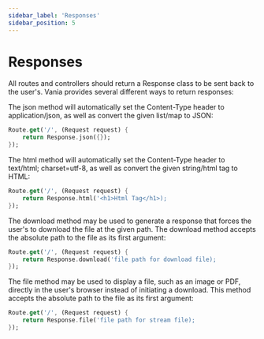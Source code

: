 ```yaml
---
sidebar_label: 'Responses'
sidebar_position: 5
---
```


# Responses

All routes and controllers should return a Response class to be sent back to the user's. Vania provides several different ways to return responses:

The json method will automatically set the Content-Type header to application/json, as well as convert the given list/map to JSON:

```dart
Route.get('/', (Request request) {
    return Response.json({});
});
```

The html method will automatically set the Content-Type header to text/html; charset=utf-8, as well as convert the given string/html tag to HTML:

```dart
Route.get('/', (Request request) {
    return Response.html('<h1>Html Tag</h1>);
});
```

The download method may be used to generate a response that forces the user's to download the file at the given path. The download method accepts the absolute path to the file as its first argument:

```dart
Route.get('/', (Request request) {
    return Response.download('file path for download file);
});
```

The file method may be used to display a file, such as an image or PDF, directly in the user's browser instead of initiating a download. This method accepts the absolute path to the file as its first argument:

```dart
Route.get('/', (Request request) {
    return Response.file('file path for stream file);
});
```
